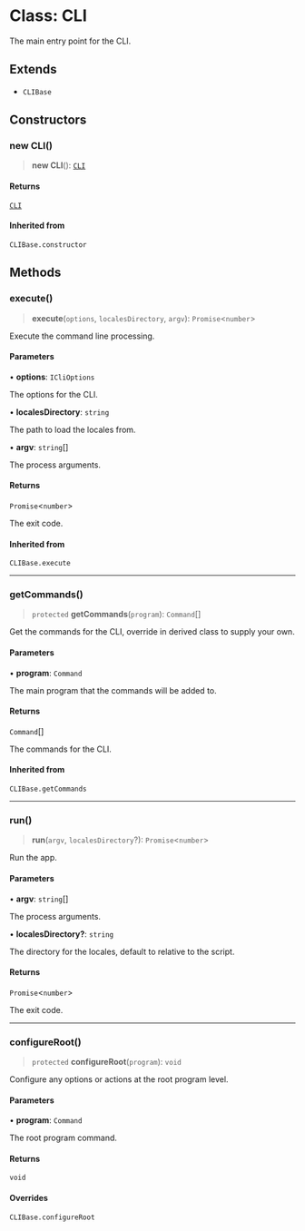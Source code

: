 # Class: CLI

The main entry point for the CLI.

## Extends

- `CLIBase`

## Constructors

### new CLI()

> **new CLI**(): [`CLI`](CLI.md)

#### Returns

[`CLI`](CLI.md)

#### Inherited from

`CLIBase.constructor`

## Methods

### execute()

> **execute**(`options`, `localesDirectory`, `argv`): `Promise`\<`number`\>

Execute the command line processing.

#### Parameters

• **options**: `ICliOptions`

The options for the CLI.

• **localesDirectory**: `string`

The path to load the locales from.

• **argv**: `string`[]

The process arguments.

#### Returns

`Promise`\<`number`\>

The exit code.

#### Inherited from

`CLIBase.execute`

***

### getCommands()

> `protected` **getCommands**(`program`): `Command`[]

Get the commands for the CLI, override in derived class to supply your own.

#### Parameters

• **program**: `Command`

The main program that the commands will be added to.

#### Returns

`Command`[]

The commands for the CLI.

#### Inherited from

`CLIBase.getCommands`

***

### run()

> **run**(`argv`, `localesDirectory`?): `Promise`\<`number`\>

Run the app.

#### Parameters

• **argv**: `string`[]

The process arguments.

• **localesDirectory?**: `string`

The directory for the locales, default to relative to the script.

#### Returns

`Promise`\<`number`\>

The exit code.

***

### configureRoot()

> `protected` **configureRoot**(`program`): `void`

Configure any options or actions at the root program level.

#### Parameters

• **program**: `Command`

The root program command.

#### Returns

`void`

#### Overrides

`CLIBase.configureRoot`
